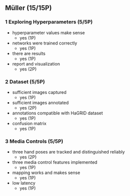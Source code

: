 ## Müller (15/15P)

### 1 Exploring Hyperparameters (5/5P)

 * hyperparameter values make sense
   * yes (1P)
 * networks were trained correctly
   * yes (1P)
 * there are results
   * yes (1P)
 * report and visualization
   * yes (2P)

### 2 Dataset (5/5P)

 * sufficient images captured
   * yes (1P)
 * sufficient images annotated
   * yes (2P)
 * annotations compatible with HaGRID dataset
   * yes (1P)
 * confusion matrix
   * yes (1P)

### 3 Media Controls (5/5P)

 * three hand poses are tracked and distinguished reliably
   * yes (2P)
 * three media control features implemented
   * yes (1P)
 * mapping works and makes sense
   * yes (1P)
 * low latency
   * yes (1P)

